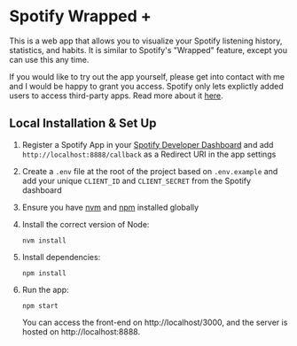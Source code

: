 # Spotify Wrapped +

This is a web app that allows you to visualize your Spotify listening history, statistics, and habits. It is similar to Spotify's "Wrapped" feature, except you can use this any time.

If you would like to try out the app yourself, please get into contact with me and I would be happy to grant you access. Spotify only lets explictly added users to access third-party apps. Read more about it [here](https://developer.spotify.com/community/news/2021/05/27/improving-the-developer-and-user-experience-for-third-party-apps/).

## Local Installation & Set Up

1. Register a Spotify App in your [Spotify Developer Dashboard](https://developer.spotify.com/dashboard/) and add `http://localhost:8888/callback` as a Redirect URI in the app settings

2. Create a `.env` file at the root of the project based on `.env.example` and add your unique `CLIENT_ID` and `CLIENT_SECRET` from the Spotify dashboard

3. Ensure you have [nvm](https://github.com/nvm-sh/nvm) and [npm](https://www.npmjs.com/) installed globally

4. Install the correct version of Node:

    ```shell
    nvm install
    ```

5. Install dependencies:

    ```shell
    npm install
    ```

6. Run the app:

    ```shell
    npm start
    ```
    You can access the front-end on http://localhost/3000, and the server is hosted on http://localhost:8888.
